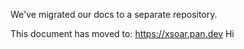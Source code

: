 We've migrated our docs to a separate repository. 

This document has moved to: https://xsoar.pan.dev
Hi